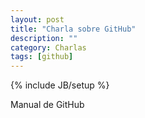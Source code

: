 ```yaml
---
layout: post
title: "Charla sobre GitHub"
description: ""
category: Charlas
tags: [github]
---
```

{% include JB/setup %}

Manual de GitHub